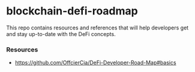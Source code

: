 # blockchain-defi-roadmap

This repo contains resources and references that will help developers get and stay up-to-date with the DeFi concepts.

### Resources

* https://github.com/OffcierCia/DeFi-Developer-Road-Map#basics
